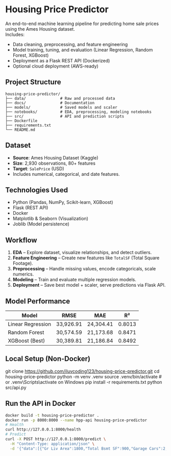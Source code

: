 # Housing Price Predictor

An end-to-end machine learning pipeline for predicting home sale prices using the Ames Housing dataset.  
Includes:
- Data cleaning, preprocessing, and feature engineering
- Model training, tuning, and evaluation (Linear Regression, Random Forest, XGBoost)
- Deployment as a Flask REST API (Dockerized)
- Optional cloud deployment (AWS-ready)

## Project Structure
```
housing-price-predictor/
├── data/               # Raw and processed data
├── docs/               # Documentation
├── models/             # Saved models and scaler
├── notebooks/          # EDA, preprocessing, modeling notebooks
├── src/                # API and prediction scripts
├── Dockerfile
├── requirements.txt
└── README.md
```

## Dataset
- **Source**: Ames Housing Dataset (Kaggle)
- **Size**: 2,930 observations, 80+ features
- **Target**: `SalePrice` (USD)
- Includes numerical, categorical, and date features.

## Technologies Used
- Python (Pandas, NumPy, Scikit-learn, XGBoost)
- Flask (REST API)
- Docker
- Matplotlib & Seaborn (Visualization)
- Joblib (Model persistence)

## Workflow
1. **EDA** – Explore dataset, visualize relationships, and detect outliers.
2. **Feature Engineering** – Create new features like `TotalSF` (Total Square Footage).
3. **Preprocessing** – Handle missing values, encode categoricals, scale numerics.
4. **Modeling** – Train and evaluate multiple regression models.
5. **Deployment** – Save best model + scaler, serve predictions via Flask API.

## Model Performance
| Model              | RMSE     | MAE     | R²     |
|--------------------|----------|---------|--------|
| Linear Regression  | 33,926.91| 24,304.41 | 0.8013 |
| Random Forest      | 30,574.59| 21,173.68 | 0.8471 |
| XGBoost (Best)     | 30,389.81| 21,186.84 | 0.8492 |

## Local Setup (Non-Docker)
git clone https://github.com/iluvcoding123/housing-price-predictor.git
cd housing-price-predictor
python -m venv .venv
source .venv/bin/activate   # or .venv\Scripts\activate on Windows
pip install -r requirements.txt
python src/api.py

## Run the API in Docker
```bash
docker build -t housing-price-predictor .
docker run -p 8000:8000 --name hpp-api housing-price-predictor
# Health
curl http://127.0.0.1:8000/health
# Predict
curl -X POST http://127.0.0.1:8000/predict \
  -H "Content-Type: application/json" \
  -d '{"data":[{"Gr Liv Area":1800,"Total Bsmt SF":900,"Garage Cars":2,"Overall Qual":7,"Year Built":2005,"Yr Sold":2010}]}'